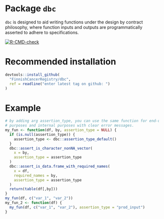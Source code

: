 
<!-- generated by R package codedoc; do not modify! -->

# Package `dbc`


`dbc` is designed to aid writing functions under the design by contract
philosophy, where function inputs and outputs are programmatically
asserted to adhere to specifications.

<!-- badges: start -->
[![R-CMD-check](https://github.com/WetRobot/dbc/actions/workflows/R-CMD-check.yaml/badge.svg)](https://github.com/WetRobot/dbc/actions/workflows/R-CMD-check.yaml)
<!-- badges: end -->

# Recommended installation

```r
devtools::install_github(
  "FinnishCancerRegistry/dbc",
  ref = readline("enter latest tag on github: ")
)
```

# Example
```r
# by adding arg assertion_type, you can use the same function for end-user
# purposes and internal purposes with clear error messages.
my_fun <- function(df, by, assertion_type = NULL) {
  if (is.null(assertion_type)) {
    assertion_type <- dbc::assertion_type_default()
  }
  dbc::assert_is_character_nonNA_vector(
    x = by,
    assertion_type = assertion_type
  )
  dbc::assert_is_data.frame_with_required_names(
    x = df,
    required_names = by,
    assertion_type = assertion_type
  )
  return(table(df[,by]))
}
my_fun(df, c("var_1", "var_2"))
my_fun_2 <- function(df) {
  my_fun(df, c("var_1", "var_2"), assertion_type = "prod_input")
}
```



